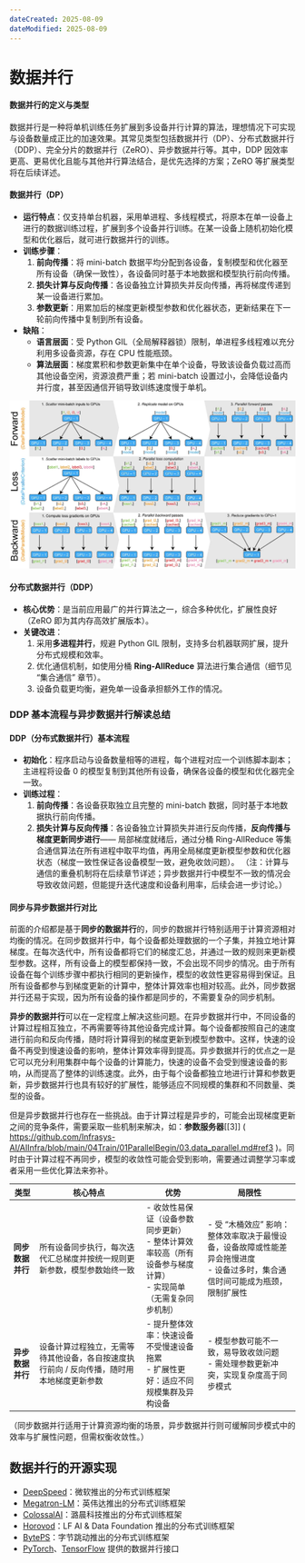 ```yaml
---
dateCreated: 2025-08-09
dateModified: 2025-08-09
---
```

# 数据并行

#### 数据并行的定义与类型

数据并行是一种将单机训练任务扩展到多设备并行计算的算法，理想情况下可实现与设备数量成正比的加速效果。其常见类型包括数据并行（DP）、分布式数据并行（DDP）、完全分片的数据并行（ZeRO）、异步数据并行等。其中，DDP 因效率更高、更易优化且能与其他并行算法结合，是优先选择的方案；ZeRO 等扩展类型将在后续详述。

#### 数据并行（DP）

- **运行特点**：仅支持单台机器，采用单进程、多线程模式，将原本在单一设备上进行的数据训练过程，扩展到多个设备并行训练。在某一设备上随机初始化模型和优化器后，就可进行数据并行的训练。
- **训练步骤**：
    1. **前向传播**：将 mini-batch 数据平均分配到各设备，复制模型和优化器至所有设备（确保一致性），各设备同时基于本地数据和模型执行前向传播。
    2. **损失计算与反向传播**：各设备独立计算损失并反向传播，再将梯度传递到某一设备进行累加。
    3. **参数更新**：用累加后的梯度更新模型参数和优化器状态，更新结果在下一轮前向传播中复制到所有设备。
- **缺陷**：
    - **语言层面**：受 Python GIL（全局解释器锁）限制，单进程多线程难以充分利用多设备资源，存在 CPU 性能瓶颈。
    - **算法层面**：梯度累积和参数更新集中在单个设备，导致该设备负载过高而其他设备空闲，资源浪费严重；若 mini-batch 设置过小，会降低设备内并行度，甚至因通信开销导致训练速度慢于单机。

![](assets/3_data_parallel.assets/03.data_parallel01.png)

#### 分布式数据并行（DDP）

- **核心优势**：是当前应用最广的并行算法之一，综合多种优化，扩展性良好（ZeRO 即为其内存高效扩展版本）。
- **关键改进**：
    1. 采用**多进程并行**，规避 Python GIL 限制，支持多台机器联网扩展，提升分布式规模和效率。
    2. 优化通信机制，如使用分桶 **Ring-AllReduce** 算法进行集合通信（细节见 “集合通信” 章节）。
    3. 设备负载更均衡，避免单一设备承担额外工作的情况。

### DDP 基本流程与异步数据并行解读总结

#### DDP（分布式数据并行）基本流程

- **初始化**：程序启动与设备数量相等的进程，每个进程对应一个训练脚本副本；主进程将设备 0 的模型复制到其他所有设备，确保各设备的模型和优化器完全一致。
- **训练过程**：
    1. **前向传播**：各设备获取独立且完整的 mini-batch 数据，同时基于本地数据执行前向传播。
    2. **损失计算与反向传播**：各设备独立计算损失并进行反向传播，**反向传播与梯度更新同步进行**—— 局部梯度就绪后，通过分桶 Ring-AllReduce 等集合通信算法在所有进程中取平均值，再用全局梯度更新模型参数和优化器状态（梯度一致性保证各设备模型一致，避免收敛问题）。
（注：计算与通信的重叠机制将在后续章节详述；异步数据并行中模型不一致的情况会导致收敛问题，但能提升迭代速度和设备利用率，后续会进一步讨论。）

#### 同步与异步数据并行对比

前面的介绍都是基于**同步的数据并行**的，同步的数据并行特别适用于计算资源相对均衡的情况。在同步数据并行中，每个设备都处理数据的一个子集，并独立地计算梯度。在每次迭代中，所有设备都将它们的梯度汇总，并通过一致的规则来更新模型参数。这样，所有设备上的模型都保持一致，不会出现不同步的情况。由于所有设备在每个训练步骤中都执行相同的更新操作，模型的收敛性更容易得到保证。且所有设备都参与到梯度更新的计算中，整体计算效率也相对较高。此外，同步数据并行还易于实现，因为所有设备的操作都是同步的，不需要复杂的同步机制。



**异步的数据并行**可以在一定程度上解决这些问题。在异步数据并行中，不同设备的计算过程相互独立，不再需要等待其他设备完成计算。每个设备都按照自己的速度进行前向和反向传播，随时将计算得到的梯度更新到模型参数中。这样，快速的设备不再受到慢速设备的影响，整体计算效率得到提高。异步数据并行的优点之一是它可以充分利用集群中每个设备的计算能力，快速的设备不会受到慢速设备的影响，从而提高了整体的训练速度。此外，由于每个设备都独立地进行计算和参数更新，异步数据并行也具有较好的扩展性，能够适应不同规模的集群和不同数量、类型的设备。

但是异步数据并行也存在一些挑战。由于计算过程是异步的，可能会出现梯度更新之间的竞争条件，需要采取一些机制来解决，如：**参数服务器**[[3]] ( https://github.com/Infrasys-AI/AIInfra/blob/main/04Train/01ParallelBegin/03.data_parallel.md#ref3 )。同时由于计算过程不再同步，模型的收敛性可能会受到影响，需要通过调整学习率或者采用一些优化算法来弥补。

|类型|核心特点|优势|局限性|
|---|---|---|---|
|**同步数据并行**|所有设备同步执行，每次迭代汇总梯度并按统一规则更新参数，模型参数始终一致|- 收敛性易保证（设备参数同步更新）<br>- 整体计算效率较高（所有设备参与梯度计算）<br>- 实现简单（无需复杂同步机制）|- 受 “木桶效应” 影响：整体效率取决于最慢设备，设备故障或性能差异会拖慢进度  <br>- 设备过多时，集合通信时间可能成为瓶颈，限制扩展性|
|**异步数据并行**|设备计算过程独立，无需等待其他设备，各自按速度执行前向 / 反向传播，随时用本地梯度更新参数|- 提升整体效率：快速设备不受慢速设备拖累  <br>- 扩展性更好：适应不同规模集群及异构设备|- 模型参数可能不一致，易导致收敛问题  <br>- 需处理参数更新冲突，实现复杂度高于同步模式|

（同步数据并行适用于计算资源均衡的场景，异步数据并行则可缓解同步模式中的效率与扩展性问题，但需权衡收敛性。）

## 数据并行的开源实现

- [DeepSpeed](https://github.com/microsoft/DeepSpeed)：微软推出的分布式训练框架
- [Megatron-LM](https://github.com/NVIDIA/Megatron-LM)：英伟达推出的分布式训练框架
- [ColossalAI](https://github.com/hpcaitech/ColossalAI)：潞晨科技推出的分布式训练框架
- [Horovod](https://github.com/horovod/horovod)：LF AI & Data Foundation 推出的分布式训练框架
- [BytePS](https://github.com/bytedance/byteps)：字节跳动推出的分布式训练框架
- [PyTorch](https://pytorch.org/tutorials/intermediate/ddp_tutorial.html)、[TensorFlow](https://TensorFlow.%E8%B0%B7%E6%AD%8C.cn/guide/distributed_training?hl=zh-cn) 提供的数据并行接口
